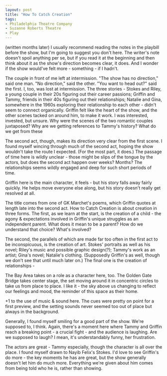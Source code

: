 ```yaml
---
layout: post
title: "How To Catch Creation"
tags:
- Philadelphia Theatre Company
- Suzanne Roberts Theatre
- Play
---
```

(written months later)
I usually recommend reading the notes in the playbill before the show, but I'm going to suggest you don't here. The writer's note doesn't spoil anything per se, but if you read it at the beginning and then think about it as the show's direction becomes clear, it does. And I wonder if the show would've felt more - something - if I hadn't.

The couple in front of me left at intermission. "The show has no direction," said one man. "No direction," said the other. "You want to head out?" said the first. I, too, was lost at intermission. The three stories - Stokes and Riley, a young couple in their 20s figuring out their career passions; Griffin and Tammy, friends in their 40s figuring out their relationships; Natalie and Gina, somewhere in the 1960s exploring their relationship to each other - didn't seem to connect organically. Griffin felt like the heart of the show, and the other scenes tacked on around him, to make it work. I was interested, invested, but unsure. Why were the scenes of the two romantic couples juxtaposed? Why are we getting references to Tammy's history? What do we get from these

The second act, though, makes its direction very clear from the first scene. I found myself wincing through much of the second act, hoping the show wouldn't take the route I expected. (For the most part, it does.) The passage of time here is wildly unclear - those might be slips of the tongue by the actors, but does the second act happen over weeks? Months? The relationships seems wildly engaged and deep for such short periods of time.

Griffin here is the main character, it feels - but his story falls away fairly quickly. He helps move everyone else along, but his story doesn't really get resolved at all.

The title comes from one of GK Marchet's poems, which Griffin quotes at length late into the second act. How to Catch Creation is about creation in three forms. The first, as we learn at the start, is the creation of a child - the agony & expectations involved in Griffin's unique struggles as an independent parent. What does it mean to be a parent? How do we understand that choice? What's involved?

The second, the parallels of which are made far too often in the first act to be inconspicuous, is the creation of art. Stokes' portraits as well as his novel; Riley's music and possible graphic design(?); Tammy's work as an artist; Gina's novel; Natalie's clothing. (Supposedly Griffin's as well, though we don't see that until much later on.) The final one is the creation of relationships -

The Bay Area takes on a role as a character here, too. The Golden Gate Bridge takes center stage, the set moving around it in concentric circles to take us from place to place. I like it - the sky above us changing to reflect our feelings and mood, the reminder of this space as their home.

+1 to the use of music & sound here. The cues were pretty on point for a first preview, and the setting sounds never seemed too out of place but always in the background.

Generally, I found myself smiling for a good part of the show. We're supposed to, I think. Again, there's a moment here where Tammy and Griffin reach a breaking point - a crucial fight - and the audience is laughing. Are we supposed to laugh? I mean, it's understandably funny, her frustration.

The actors are great - Tammy especially, though the character is all over the place. I found myself drawn to Nayib Felix's Stokes. I'd love to see Griffin's do more - the key moments he has are great, but the show generally doesn't let him do much more. Everything we're given about him comes from being told who he is, rather than showing.
